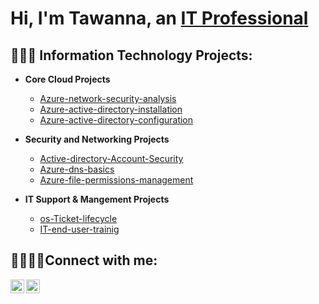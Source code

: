 <h1>Hi, I'm Tawanna, an <a href="https://linkedin.com/in/tawanna-willis">IT Professional</a></h1>

<h2> 👩🏽‍💻 Information Technology Projects:</h2>

- <b>Core Cloud Projects</b>
  - [Azure-network-security-analysis](https://github.com/TawannaWillis/Azure-network-security-analysis)
  - [Azure-active-directory-installation](https://github.com/TawannaWillis/Azure-active-directory-installation)
  - [Azure-active-directory-configuration](https://github.com/TawannaWillis/Azure-active-directory-configuration)

- <b>Security and Networking Projects</b>
  - [Active-directory-Account-Security](https://github.com/TawannaWillis/Active-Directory-Account-Security)
  - [Azure-dns-basics](https://github.com/TawannaWillis/Azure-dns-basics)
  - [Azure-file-permissions-management](https://github.com/TawannaWillis/Azure-file-permissions-management)

- <b>IT Support & Mangement Projects</b>
  - [os-Ticket-lifecycle](https://github.com/TawannaWillis/os-Ticket-Lifecycle)
  - [IT-end-user-trainig](https://github.com/TawannaWillis/IT-End-User-Training)


<h2>🫱🏽‍🫲🏼Connect with me:</h2>


[<img align="left" alt="Josh | Twitter" width="22px" src="https://cdn.jsdelivr.net/npm/simple-icons@v3/icons/twitter.svg" />][twitter]
[<img align="left" alt="Josh | LinkedIn" width="22px" src="https://cdn.jsdelivr.net/npm/simple-icons@v3/icons/linkedin.svg" />][linkedin]


[twitter]: https://twitter.com/tawannacodes
[linkedin]: https://linkedin.com/in/tawanna-willis
